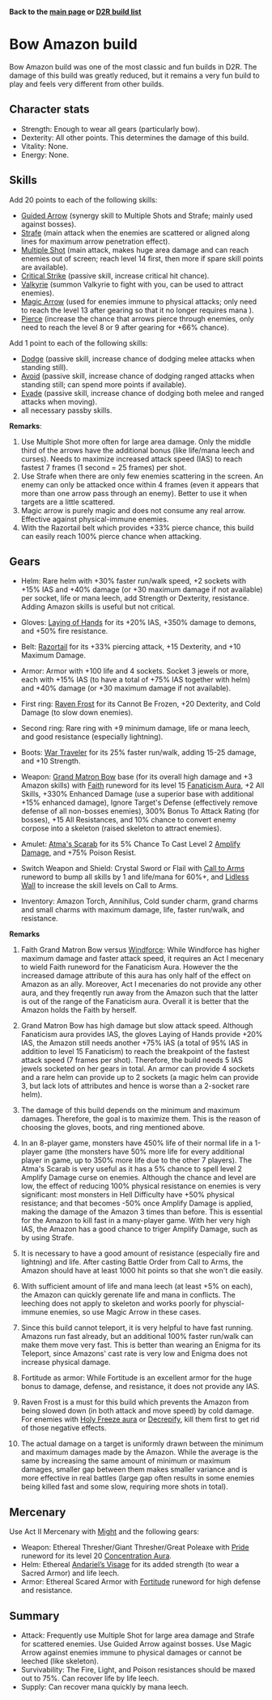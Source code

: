 <link rel="stylesheet" href="../style.css">

**Back to the [main page](../index.html) or [D2R build list](./build-list.html)**

# Bow Amazon build

Bow Amazon build was one of the most classic and fun builds in D2R. The damage of this build was greatly reduced, but it remains a very fun build to play and feels very different from other builds.

## Character stats

- Strength: Enough to wear all gears (particularly bow).
- Dexterity: All other points. This determines the damage of this build.
- Vitality: None.
- Energy: None.

## Skills

Add 20 points to each of the following skills:
- [Guided Arrow](https://diablo.fandom.com/wiki/Guided_Arrow) (synergy skill to Multiple Shots and Strafe; mainly used against bosses).
- [Strafe](https://diablo.fandom.com/wiki/Strafe_(Diablo_II)) (main attack when the enemies are scattered or aligned along lines for maximum arrow penetration effect).
- [Multiple Shot](https://diablo.fandom.com/wiki/Multiple_Shot) (main attack, makes huge area damage and can reach enemies out of screen; reach level 14 first, then more if spare skill points are available).
- [Critical Strike](https://diablo.fandom.com/wiki/Critical_Strike) (passive skill, increase critical hit chance).
- [Valkyrie](https://diablo.fandom.com/wiki/Valkyrie) (summon Valkyrie to fight with you, can be used to attract enemies).
- [Magic Arrow](https://diablo.fandom.com/wiki/Magic_Arrow) (used for enemies immune to physical attacks; only need to reach the level 13 after gearing so that it no longer requires mana ).
- [Pierce](https://diablo.fandom.com/wiki/Pierce) (increase the chance that arrows pierce through enemies, only need to reach the level 8 or 9 after gearing for +66% chance).
  
Add 1 point to each of the following skills:
- [Dodge](https://diablo.fandom.com/wiki/Dodge_(Diablo_II)) (passive skill, increase chance of dodging melee attacks when standing still).
- [Avoid](https://diablo.fandom.com/wiki/Avoid) (passive skill, increase chance of dodging ranged attacks when standing still; can spend more points if available).
- [Evade](https://diablo.fandom.com/wiki/Evade) (passive skill, increase chance of dodging both melee and ranged attacks when moving).
- all necessary passby skills.
 
**Remarks**: 

1. Use Multiple Shot more often for large area damage. Only the middle third of the arrows have the additional bonus (like life/mana leech and curses). Needs to maximize increased attack speed (IAS) to reach fastest 7 frames (1 second = 25 frames) per shot.
2. Use Strafe when there are only few enemies scattering in the screen. An enemy can only be attacked once within 4 frames (even it appears that more than one arrow pass through an enemy). Better to use it when targets are a little scattered.
3. Magic arrow is purely magic and does not consume any real arrow. Effective against physical-immune enemies.
4. With the Razortail belt which provides +33% pierce chance, this build can easily reach 100% pierce chance when attacking.

## Gears
 
- Helm: Rare helm with +30% faster run/walk speed, +2 sockets with +15% IAS and +40% damage (or +30 maximum damage if not available) per socket, life or mana leech, add Strength or Dexterity, resistance. Adding Amazon skills is useful but not critical.
  
- Gloves: [Laying of Hands](https://diablo.fandom.com/wiki/Laying_of_Hands) for its +20% IAS, +350% damage to demons, and +50% fire resistance.
 
- Belt: [Razortail](https://diablo.fandom.com/wiki/Razortail) for its +33% piercing attack, +15 Dexterity, and +10 Maximum Damage.
 
- Armor: Armor with +100 life and 4 sockets. Socket 3 jewels or more, each with +15% IAS (to have a total of +75% IAS together with helm) and +40% damage (or +30 maximum damage if not available). 
 
- First ring: [Raven Frost](https://diablo.fandom.com/wiki/Raven_Frost) for its Cannot Be Frozen, +20 Dexterity, and Cold Damage (to slow down enemies).

- Second ring: Rare ring with +9 minimum damage, life or mana leech, and good resistance (especially lightning).

- Boots: [War Traveler](https://diablo.fandom.com/wiki/War_Traveler) for its 25% faster run/walk, adding 15-25 damage, and +10 Strength.

- Weapon: [Grand Matron Bow](https://diablo.fandom.com/wiki/Grand_Matron_Bow) base (for its overall high damage and +3 Amazon skills) with [Faith](https://diablo.fandom.com/wiki/Faith_Rune_Word) runeword for its level 15 [Fanaticism Aura](https://diablo.fandom.com/wiki/Fanaticism), +2 All Skills, +330% Enhanced Damage (use a superior base with additional +15% enhanced damage), Ignore Target's Defense (effectively remove defense of all non-bosses enemies), 300% Bonus To Attack Rating (for bosses), +15 All Resistances, and 10% chance to convert enemy corpose into a skeleton (raised skeleton to attract enemies).

- Amulet: [Atma's Scarab](https://diablo.fandom.com/wiki/Atma%27s_Scarab) for its 5% Chance To Cast Level 2 [Amplify Damage](https://diablo.fandom.com/wiki/Amplify_Damage), and +75% Poison Resist.
 
- Switch Weapon and Shield: Crystal Sword or Flail with [Call to Arms](https://diablo.fandom.com/wiki/Call_to_Arms_Rune_Word) runeword to bump all skills by 1 and life/mana for 60%+, and [Lidless Wall](https://diablo.fandom.com/wiki/Lidless_Wall_(Diablo_II)) to increase the skill levels on Call to Arms. 
 
- Inventory: Amazon Torch, Annihilus, Cold sunder charm, grand charms and small charms with maximum damage, life, faster run/walk, and resistance.

**Remarks**
1. Faith Grand Matron Bow versus [Windforce](https://diablo.fandom.com/wiki/Windforce_(Diablo_II)): While Windforce has higher maximum damage and faster attack speed, it requires an Act I mecenary to wield Faith runeword for the Fanaticism Aura. However the the increased damage attribute of this aura has only half of the effect on Amazon as an ally. Moreover, Act I mecenaries do not provide any other aura, and they freqently run away from the Amazon such that the latter is out of the range of the Fanaticism aura. Overall it is better that the Amazon holds the Faith by herself.

2. Grand Matron Bow has high damage but slow attack speed. Although Fanaticism aura provides IAS, the gloves Laying of Hands provide +20% IAS, the Amazon still needs another +75% IAS (a total of 95% IAS in addition to level 15 Fanaticism) to reach the breakpoint of the fastest attack speed (7 frames per shot). Therefore, the build needs 5 IAS jewels socketed on her gears in total. An armor can provide 4 sockets and a rare helm can provide up to 2 sockets (a magic helm can provide 3, but lack lots of attributes and hence is worse than a 2-socket rare helm).

3. The damage of this build depends on the minimum and maximum damages. Therefore, the goal is to maximize them. This is the reason of choosing the gloves, boots, and ring mentioned above.

4. In an 8-player game, monsters have 450% life of their normal life in a 1-player game (the monsters have 50% more life for every additional player in game, up to 350% more life due to the other 7 players). The Atma's Scarab is very useful as it has a 5% chance to spell level 2 Amplify Damage curse on enemies. Although the chance and level are low, the effect of reducing 100% physical resistance on enemies is very significant: most monsters in Hell Difficulty have +50% physical resistance; and that becomes -50% once Amplify Damage is applied, making the damage of the Amazon 3 times than before. This is essential for the Amazon to kill fast in a many-player game. With her very high IAS, the Amazon has a good chance to triger Amplify Damage, such as by using Strafe.

5. It is necessary to have a good amount of resistance (especially fire and lightning) and life. After casting Battle Order from Call to Arms, the Amazon should have at least 1000 hit points so that she won't die easily.

6. With sufficient amount of life and mana leech (at least +5% on each), the Amazon can quickly gerenate life and mana in conflicts. The leeching does not apply to skeleton and works poorly for physcial-immune enemies, so use Magic Arrow in these cases.

7. Since this build cannot teleport, it is very helpful to have fast running. Amazons run fast already, but an additional 100% faster run/walk can make them move very fast. This is better than wearing an Enigma for its Teleport, since Amazons' cast rate is very low and Enigma does not increase physical damage.

8. Fortitude as armor: While Fortitude is an excellent armor for the huge bonus to damage, defense, and resistance, it does not provide any IAS.

9. Raven Frost is a must for this build which prevents the Amazon from being slowed down (in both attack and move speed) by cold damage. For enemies with [Holy Freeze aura](https://diablo.fandom.com/wiki/Holy_Freeze) or [Decrepify](https://diablo.fandom.com/wiki/Decrepify), kill them first to get rid of those negative effects.

10. The actual damage on a target is uniformly drawn between the minimum and maximum damages made by the Amazon. While the average is the same by increasing the same amount of minimum or maximum damages, smaller gap between them makes smaller variance and is more effective in real battles (large gap often results in some enemies being killed fast and some slow, requiring more shots in total).
 
## Mercenary

Use Act II Mercenary with [Might](https://diablo.fandom.com/wiki/Might) and the following gears:
- Weapon: Ethereal Thresher/Giant Thresher/Great Poleaxe with [Pride](https://diablo.fandom.com/wiki/Pride_Rune_Word) runeword for its level 20 [Concentration Aura](https://diablo.fandom.com/wiki/Concentration).
- Helm: Ethereal [Andariel’s Visage](https://diablo.fandom.com/wiki/Andariel%27s_Visage_(Diablo_II)) for its added strength (to wear a Sacred Armor) and life leech.
- Armor: Ethereal Scared Armor with [Fortitude](https://diablo.fandom.com/wiki/Fortitude_Rune_Word) runeword for high defense and resistance.

 
## Summary 
- Attack: Frequently use Multiple Shot for large area damage and Strafe for scattered enemies. Use Guided Arrow against bosses. Use Magic Arrow against enemies immune to physical damages or cannot be leeched (like skeleton).
- Survivability: The Fire, Light, and Poison resistances should be maxed out to 75%. Can recover life by life leech.
- Supply: Can recover mana quickly by mana leech. 
 
